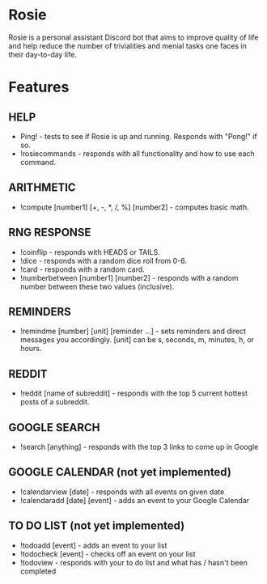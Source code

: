 # Rosie
Rosie is a personal assistant Discord bot that aims to improve quality of life and help reduce the number of trivialities and menial tasks one faces in their day-to-day life.

# Features

## HELP
+ Ping! - tests to see if Rosie is up and running. Responds with "Pong!" if so.
+ !rosiecommands - responds with all functionality and how to use each command.

## ARITHMETIC
+ !compute [number1] [+, -, *, /, %] [number2] - computes basic math.

## RNG RESPONSE
+ !coinflip - responds with HEADS or TAILS.
+ !dice - responds with a random dice roll from 0-6.
+ !card - responds with a random card.
+ !numberbetween [number1] [number2] - responds with a random number between these two values (inclusive).

## REMINDERS
+ !remindme [number] [unit] [reminder ...] - sets reminders and direct messages you accordingly. [unit] can be s, seconds, m, minutes, h, or hours.

## REDDIT
+ !reddit [name of subreddit] - responds with the top 5 current hottest posts of a subreddit.  

## GOOGLE SEARCH
+ !search [anything] - responds with the top 3 links to come up in Google  

## GOOGLE CALENDAR (not yet implemented)
+ !calendarview [date] - responds with all events on given date
+ !calendaradd [date] [event] - adds an event to your Google Calendar

## TO DO LIST (not yet implemented)
+ !todoadd [event] - adds an event to your list
+ !todocheck [event] - checks off an event on your list
+ !todoview - responds with your to do list and what has / hasn't been completed
